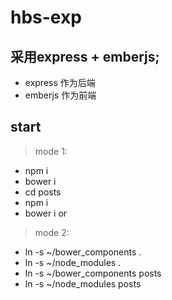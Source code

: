 # hbs-exp
## 采用express + emberjs;
- express 作为后端
- emberjs 作为前端

## start
> mode 1:
- npm i
- bower i 
- cd posts
- npm i 
- bower i 
or
> mode 2:
- ln -s ~/bower_components .
- ln -s ~/node_modules .
- ln -s ~/bower_components posts
- ln -s ~/node_modules posts
